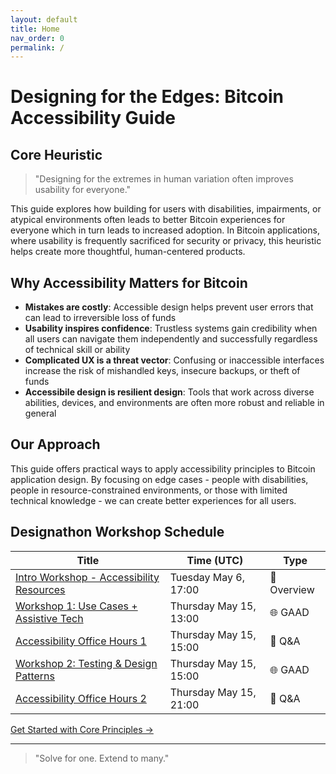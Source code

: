 ```yaml
---
layout: default
title: Home
nav_order: 0
permalink: /
---
```


# Designing for the Edges: Bitcoin Accessibility Guide

## Core Heuristic

> "Designing for the extremes in human variation often improves usability for everyone."

This guide explores how building for users with disabilities, impairments, or atypical environments often leads to better Bitcoin experiences for everyone which in turn leads to increased adoption. In Bitcoin applications, where usability is frequently sacrificed for security or privacy, this heuristic helps create more thoughtful, human-centered products.

## Why Accessibility Matters for Bitcoin

- **Mistakes are costly**: Accessible design helps prevent user errors that can lead to irreversible loss of funds
- **Usability inspires confidence**: Trustless systems gain credibility when all users can navigate them independently and successfully regardless of technical skill or ability
- **Complicated UX is a threat vector**: Confusing or inaccessible interfaces increase the risk of mishandled keys, insecure backups, or theft of funds
- **Accessibile design is resilient design**: Tools that work across diverse abilities, devices, and environments are often more robust and reliable in general

## Our Approach

This guide offers practical ways to apply accessibility principles to Bitcoin application design. By focusing on edge cases - people with disabilities, people in resource-constrained environments, or those with limited technical knowledge - we can create better experiences for all users.

## Designathon Workshop Schedule

<table>
    <thead>
        <tr>
            <th><stron>Title</strong></th>
            <th><strong>Time (UTC)</strong></th>
            <th><strong>Type</strong></th>
        </tr>
    </thead>
    <tbody>
        <tr>
            <td><a href="https://github.com/BitcoinDesign/Meta/issues/780">Intro Workshop - Accessibility Resources</a></td>
            <td>Tuesday May 6, 17:00</td>
            <td><span aria-hidden="true">🧠</span> Overview</td>
        </tr>
        <tr>
            <td><a href="https://github.com/BitcoinDesign/Meta/issues/788">Workshop 1: Use Cases + Assistive Tech</a></td>
            <td>Thursday May 15, 13:00</td>
            <td><span aria-hidden="true">🌐</span> GAAD</td>
        </tr>
        <tr>
            <td><a href="https://github.com/BitcoinDesign/Meta/issues/789">Accessibility Office Hours 1</a></td>
            <td>Thursday May 15, 15:00</td>
            <td><span aria-hidden="true">💬</span> Q&A</td>
        </tr>
        <tr>
            <td><a href="https://github.com/BitcoinDesign/Meta/issues/790">Workshop 2: Testing & Design Patterns</a></td>
            <td>Thursday May 15, 15:00</td>
            <td><span aria-hidden="true">🌐</span> GAAD</td>
        </tr>
        <tr>
            <td><a href="https://github.com/BitcoinDesign/Meta/issues/791">Accessibility Office Hours 2</a></td>
            <td>Thursday May 15, 21:00</td>
            <td><span aria-hidden="true">💬</span> Q&A</td>
        </tr>
    </tbody>
</table>

[Get Started with Core Principles →](principles.html)

---

> "Solve for one. Extend to many."
